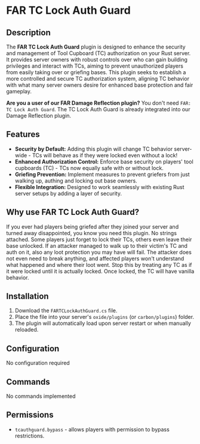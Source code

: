 # FAR TC Lock Auth Guard

## Description
The **FAR TC Lock Auth Guard** plugin is designed to enhance the security and management of Tool Cupboard (TC) authorization on your Rust server. It provides server owners with robust controls over who can gain building privileges and interact with TCs, aiming to prevent unauthorized players from easily taking over or griefing bases. This plugin seeks to establish a more controlled and secure TC authorization system, aligning TC behavior with what many server owners desire for enhanced base protection and fair gameplay.

**Are you a user of our FAR Damage Reflection plugin?**
You don't need `FAR: TC Lock Auth Guard`. The TC Lock Auth Guard is already integrated into our Damage Reflection plugin.

## Features
*   **Security by Default:** Adding this plugin will change TC behavior server-wide - TCs will behave as if they were locked even without a lock!
*   **Enhanced Authorization Control:** Enforce base security on players' tool cupboards (TC) - TCs now equally safe with or without lock.
*   **Griefing Prevention:** Implement measures to prevent griefers from just walking up, authing and locking out base owners.
*   **Flexible Integration:** Designed to work seamlessly with existing Rust server setups by adding a layer of security.

## Why use FAR TC Lock Auth Guard?
If you ever had players being griefed after they joined your server and turned away disappointed, you know you need this plugin. No strings attached. Some players just forget to lock their TCs, others even leave their base unlocked. If an attacker managed to walk up to their victim's TC and auth on it, also any loot protection you may have will fail. The attacker does not even need to break anything, and affected players won't understand what happened and where their loot went. Stop this by treating any TC as if it were locked until it is actually locked. Once locked, the TC will have vanilla behavior.

## Installation
1.  Download the `FARTCLockAuthGuard.cs` file.
2.  Place the file into your server's `oxide/plugins` (or `carbon/plugins`) folder.
3.  The plugin will automatically load upon server restart or when manually reloaded.

## Configuration
No configuration required

## Commands
No commands implemented

## Permissions
*   `tcauthguard.bypass` - allows players with permission to bypass restrictions.
